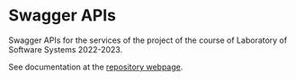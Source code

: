 # Swagger APIs

Swagger APIs for the services of the project of the course of Laboratory of Software Systems 2022-2023.

See documentation at the [repository webpage](https://ldss-project.github.io/swagger-apis/).
